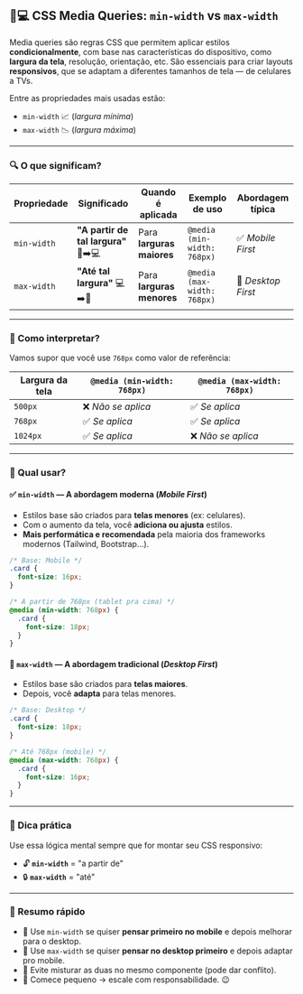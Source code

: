 
## 📱💻 CSS Media Queries: `min-width` vs `max-width`

Media queries são regras CSS que permitem aplicar estilos **condicionalmente**, com base nas características do dispositivo, como **largura da tela**, resolução, orientação, etc. São essenciais para criar layouts **responsivos**, que se adaptam a diferentes tamanhos de tela — de celulares a TVs.

Entre as propriedades mais usadas estão:

- `min-width` 📈 (*largura mínima*)
- `max-width` 📉 (*largura máxima*)

---

### 🔍 O que significam?

| Propriedade    | Significado                            | Quando é aplicada                | Exemplo de uso                  | Abordagem típica        |
|----------------|----------------------------------------|----------------------------------|----------------------------------|--------------------------|
| `min-width`    | **"A partir de tal largura"** 📱➡️💻     | Para **larguras maiores**        | `@media (min-width: 768px)`     | ✅ *Mobile First*         |
| `max-width`    | **"Até tal largura"** 💻➡️📱            | Para **larguras menores**        | `@media (max-width: 768px)`     | 🔁 *Desktop First*        |

---

### 🧠 Como interpretar?

Vamos supor que você use `768px` como valor de referência:

| Largura da tela | `@media (min-width: 768px)` | `@media (max-width: 768px)` |
|------------------|------------------------------|------------------------------|
| `500px`          | ❌ *Não se aplica*           | ✅ *Se aplica*               |
| `768px`          | ✅ *Se aplica*               | ✅ *Se aplica*               |
| `1024px`         | ✅ *Se aplica*               | ❌ *Não se aplica*           |

---

### 🚀 Qual usar?

#### ✅ `min-width` — A abordagem moderna (*Mobile First*)
- Estilos base são criados para **telas menores** (ex: celulares).
- Com o aumento da tela, você **adiciona ou ajusta** estilos.
- **Mais performática e recomendada** pela maioria dos frameworks modernos (Tailwind, Bootstrap...).

```css
/* Base: Mobile */
.card {
  font-size: 16px;
}

/* A partir de 768px (tablet pra cima) */
@media (min-width: 768px) {
  .card {
    font-size: 18px;
  }
}
```

#### 🔁 `max-width` — A abordagem tradicional (*Desktop First*)
- Estilos base são criados para **telas maiores**.
- Depois, você **adapta** para telas menores.

```css
/* Base: Desktop */
.card {
  font-size: 18px;
}

/* Até 768px (mobile) */
@media (max-width: 768px) {
  .card {
    font-size: 16px;
  }
}
```

---

### 💬 Dica prática

Use essa lógica mental sempre que for montar seu CSS responsivo:

- 🔓 **`min-width`** = "a partir de"
- 🔒 **`max-width`** = "até"

---

### 📌 Resumo rápido

- 🔹 Use `min-width` se quiser **pensar primeiro no mobile** e depois melhorar para o desktop.
- 🔹 Use `max-width` se quiser **pensar no desktop primeiro** e depois adaptar pro mobile.
- 🔹 Evite misturar as duas no mesmo componente (pode dar conflito).
- 🔹 Comece pequeno → escale com responsabilidade. 😉
